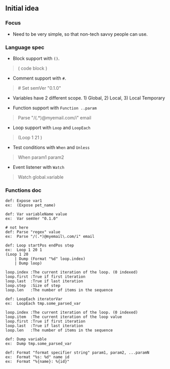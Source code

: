 ## Initial idea

### Focus

- Need to be very simple, so that non-tech savvy people can use.


### Language spec

- Block support with `()`. 
> ( code block )

- Comment support with `#`.
> \# Set semVer "0.1.0"

- Variables have 2 different scope. 1) Global, 2) Local, 3) Local Temporary

- Function support with `Function ..param`
> Parse "/(.*)@myemail\.com/i" email

- Loop support with `Loop` and `LoopEach`
> (Loop 1 21 )

- Test conditions with `When` and `Unless`
> When param1 param2

- Event listener with `Watch`
> Watch global.variable



### Functions doc

```
def: Expose var1
ex:  (Expose pet_name)
```
```
def: Var variableName value
ex:  Var semVer "0.1.0"
```
```
# not here
def: Parse "regex" value
ex:  Parse "/(.*)@myemail\.com/i" email
```
```
def: Loop startPos endPos step
ex:  Loop 1 20 1
(Loop 1 20
    | Dump (Format "%d" loop.index)
    | Dump loop)

loop.index :The current iteration of the loop. (0 indexed)
loop.first :True if first iteration
loop.last  :True if last iteration
loop.step  :Size of step
loop.len   :The number of items in the sequence
```
```
def: LoopEach iteratorVar
ex:  LoopEach tmp.some_parsed_var

loop.index :The current iteration of the loop. (0 indexed)
loop.item  :The current iteration of the loop value
loop.first :True if first iteration
loop.last  :True if last iteration
loop.len   :The number of items in the sequence
```
```
def: Dump variable
ex:  Dump tmp.some_parsed_var
```
```
def: Format "format specifier string" param1, param2, ...paramN
ex:  Format "%s: %d" name id
ex:  Format "%{name}: %{id}"
```
